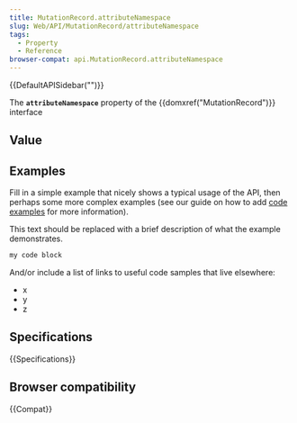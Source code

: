 ```yaml
---
title: MutationRecord.attributeNamespace
slug: Web/API/MutationRecord/attributeNamespace
tags:
  - Property
  - Reference
browser-compat: api.MutationRecord.attributeNamespace
---
```

{{DefaultAPISidebar("")}}

The **`attributeNamespace`** property of the {{domxref("MutationRecord")}} interface 

## Value



## Examples

Fill in a simple example that nicely shows a typical usage of the API, then perhaps some more complex examples (see our guide on how to add [code examples](/en-US/docs/MDN/Contribute/Structures/Code_examples) for more information).

This text should be replaced with a brief description of what the example demonstrates.

```js
my code block
```

And/or include a list of links to useful code samples that live elsewhere:

*   x
*   y
*   z

## Specifications

{{Specifications}}

## Browser compatibility

{{Compat}}


